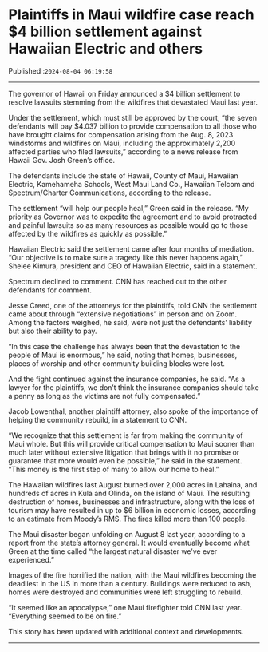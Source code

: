 # Plaintiffs in Maui wildfire case reach $4 billion settlement against Hawaiian Electric and others

Published :`2024-08-04 06:19:58`

---

The governor of Hawaii on Friday announced a $4 billion settlement to resolve lawsuits stemming from the wildfires that devastated Maui last year.

Under the settlement, which must still be approved by the court, “the seven defendants will pay $4.037 billion to provide compensation to all those who have brought claims for compensation arising from the Aug. 8, 2023 windstorms and wildfires on Maui, including the approximately 2,200 affected parties who filed lawsuits,” according to a news release from Hawaii Gov. Josh Green’s office.

The defendants include the state of Hawaii, County of Maui, Hawaiian Electric, Kamehameha Schools, West Maui Land Co., Hawaiian Telcom and Spectrum/Charter Communications, according to the release.

The settlement “will help our people heal,” Green said in the release. “My priority as Governor was to expedite the agreement and to avoid protracted and painful lawsuits so as many resources as possible would go to those affected by the wildfires as quickly as possible.”

Hawaiian Electric said the settlement came after four months of mediation. “Our objective is to make sure a tragedy like this never happens again,” Shelee Kimura, president and CEO of Hawaiian Electric, said in a statement.

Spectrum declined to comment. CNN has reached out to the other defendants for comment.

Jesse Creed, one of the attorneys for the plaintiffs, told CNN the settlement came about through “extensive negotiations” in person and on Zoom. Among the factors weighed, he said, were not just the defendants’ liability but also their ability to pay.

“In this case the challenge has always been that the devastation to the people of Maui is enormous,” he said, noting that homes, businesses, places of worship and other community building blocks were lost.

And the fight continued against the insurance companies, he said. “As a lawyer for the plaintiffs, we don’t think the insurance companies should take a penny as long as the victims are not fully compensated.”

Jacob Lowenthal, another plaintiff attorney, also spoke of the importance of helping the community rebuild, in a statement to CNN.

“We recognize that this settlement is far from making the community of Maui whole. But this will provide critical compensation to Maui sooner than much later without extensive litigation that brings with it no promise or guarantee that more would even be possible,” he said in the statement. “This money is the first step of many to allow our home to heal.”

The Hawaiian wildfires last August burned over 2,000 acres in Lahaina, and hundreds of acres in Kula and Olinda, on the island of Maui. The resulting destruction of homes, businesses and infrastructure, along with the loss of tourism may have resulted in up to $6 billion in economic losses, according to an estimate from Moody’s RMS. The fires killed more than 100 people.

The Maui disaster began unfolding on August 8 last year, according to a report from the state’s attorney general. It would eventually become what Green at the time called “the largest natural disaster we’ve ever experienced.”

Images of the fire horrified the nation, with the Maui wildfires becoming the deadliest in the US in more than a century. Buildings were reduced to ash, homes were destroyed and communities were left struggling to rebuild.

“It seemed like an apocalypse,” one Maui firefighter told CNN last year. “Everything seemed to be on fire.”

This story has been updated with additional context and developments.

---

